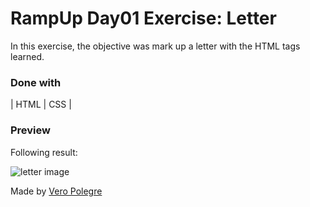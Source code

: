 # RampUp Day01 Exercise: Letter

In this exercise, the objective was mark up a letter with the HTML tags learned.

### Done with

| HTML | CSS |

### Preview

Following result:

![letter image](https://github.com/VeroPolegre/RampUp_day01_letter/assets/145065743/16a19463-4ae6-49ef-979e-492cc8d71629)

Made by [Vero Polegre](https://github.com/VeroPolegre)
